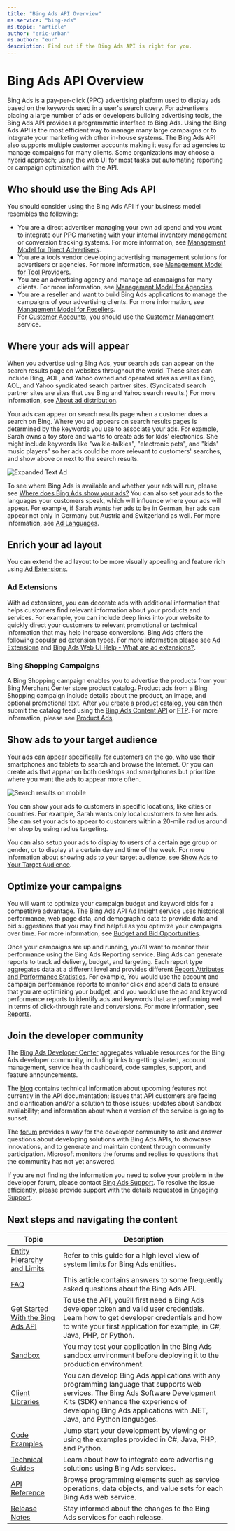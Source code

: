```yaml
---
title: "Bing Ads API Overview"
ms.service: "bing-ads"
ms.topic: "article"
author: "eric-urban"
ms.author: "eur"
description: Find out if the Bing Ads API is right for you. 
---
```

# Bing Ads API Overview
Bing Ads is a pay-per-click (PPC) advertising platform used to display ads based on the keywords used in a user's search query.  For advertisers placing a large number of ads or developers building advertising tools, the Bing Ads API provides a programmatic interface to Bing Ads. Using the Bing Ads API is the most efficient way to manage many large campaigns or to integrate your marketing with other in-house systems. The Bing Ads API also supports multiple customer accounts making it easy for ad agencies to manage campaigns for many clients. Some organizations may choose a hybrid approach; using the web UI for most tasks but automating reporting or campaign optimization with the API.

## <a name="who"></a>Who should use the Bing Ads API
You should consider using the Bing Ads API if your business model resembles the following:

-   You are a direct advertiser managing your own ad spend and you want to integrate our PPC marketing with your internal inventory management or conversion tracking systems. For more information, see [Management Model for Direct Advertisers](/bingads/guides/management-model-direct-advertisers).  
-   You are a tools vendor developing advertising management solutions for advertisers or agencies. For more information, see [Management Model for Tool Providers](/bingads/guides/management-model-tool-providers).  
-   You are an advertising agency and manage ad campaigns for many clients. For more information, see [Management Model for Agencies](/bingads/guides/management-model-agencies).  
-   You are a reseller and want to build Bing Ads applications to manage the campaigns of your advertising clients. For more information, see [Management Model for Resellers](/bingads/guides/management-model-resellers).  
For [Customer Accounts](/bingads/guides/customer-accounts), you should use the [Customer Management](/binga/bingads/customer-management-service/customer-management-service-reference) service.  

## <a name="where"></a>Where your ads will appear
When you advertise using Bing Ads, your search ads can appear on the search results page on websites throughout the world. These sites can include Bing, AOL, and Yahoo owned and operated sites as well as Bing, AOL, and Yahoo syndicated search partner sites. (Syndicated search partner sites are sites that use Bing and Yahoo search results.) For more information, see [About ad distribution](https://help.bingads.microsoft.com/#apex/3/en/50871/0). 

Your ads can appear on search results page when a customer does a search on Bing. Where you ad appears on search results pages is determined by the keywords you use to associate your ads. For example, Sarah owns a toy store and wants to create ads for kids' electronics. She might include keywords like "walkie-talkies", "electronic pets", and "kids' music players" so her ads could be more relevant to customers' searches, and show above or next to the search results.

![Expanded Text Ad](/bingads/guides/media/overview-textad.png "Expanded Text Ad")

To see where Bing Ads is available and whether your ads will run, please see [Where does Bing Ads show your ads?](https://help.bingads.microsoft.com/#apex/3/en/50873/0) You can also set your ads to the languages your customers speak, which will influence where your ads will appear. For example, if Sarah wants her ads to be in German, her ads can appear not only in Germany but Austria and Switzerland as well. For more information, see [Ad Languages](/bingads/guides/ad-languages).

## <a name="what"></a>Enrich your ad layout
You can extend the ad layout to be more visually appealing and feature rich using [Ad Extensions](#adextensions).

### <a name="adextensions"></a>Ad Extensions
With ad extensions, you can decorate ads with additional information that helps customers find relevant information about your products and services. For example, you can include deep links into your website to quickly direct your customers to relevant promotional or technical information that may help increase conversions. Bing Ads offers the following popular ad extension types. For more information please see [Ad Extensions](/bingads/guides/ad-extensions) and [Bing Ads Web UI Help - What are ad extensions?](http://help.bingads.microsoft.com/#apex/3/en/51001/1).

### <a name="bingshoppingcampaigns"></a>Bing Shopping Campaigns
A Bing Shopping campaign enables you to advertise the products from your Bing Merchant Center store product catalog. Product ads from a Bing Shopping campaign include details about the product, an image, and optional promotional text. After you [create a product catalog](http://help.bingads.microsoft.com/#apex/3/en/51105/1), you can then submit the catalog feed using the [Bing Ads Content API](/binga/bingads/shopping-content/index) or [FTP](http://help.bingads.microsoft.com/#apex/3/en/51086/1). For more information, please see [Product Ads](/bingads/guides/product-ads).

## <a name="audience"></a>Show ads to your target audience
Your ads can appear specifically for customers on the go, who use their smartphones and tablets to search and browse the Internet. Or you can create ads that appear on both desktops and smartphones but prioritize where you want the ads to appear more often.

![Search results on mobile](/bingads/guides/media/overview-mobilead.png "Search results on mobile")

You can show your ads to customers in specific locations, like cities or countries. For example, Sarah wants only local customers to see her ads. She can set your ads to appear to customers within a 20-mile radius around her shop by using radius targeting.

You can also setup your ads to display to users of a certain age group or gender, or to display at a certain day and time of the week. For more information about showing ads to your target audience, see [Show Ads to Your Target Audience](/bingads/guides/show-ads-target-audience).

## <a name="optimize"></a>Optimize your campaigns
You will want to optimize your campaign budget and keyword bids for a competitive advantage. The Bing Ads API [Ad Insight](/binga/bingads/ad-insight-service/ad-insight-service-reference) service uses historical performance, web page data, and demographic data to provide data and bid suggestions that you may find helpful as you optimize your campaigns over time. For more information, see [Budget and Bid Opportunities](/bingads/guides/budget-bid-opportunities).

Once your campaigns are up and running, you?ll want to monitor their performance using the Bing Ads Reporting service. Bing Ads can generate reports to track ad delivery, budget, and targeting. Each report type aggregates data at a different level and provides different [Report Attributes and Performance Statistics](/bingads/guides/report-attributes-performance-statistics). For example, You would use the account and campaign performance reports to monitor click and spend data to ensure that you are optimizing your budget, and you would use the ad and keyword performance reports to identify ads and keywords that are performing well in terms of click-through rate and conversions. For more information, see [Reports](/bingads/guides/reports).

## <a name="developercommunity"></a>Join the developer community
The [Bing Ads Developer Center](https://developers.bingads.microsoft.com) aggregates valuable resources for the Bing Ads developer community, including links to getting started, account management, service health dashboard, code samples, support, and feature announcements.

The [blog](https://blogs.msdn.microsoft.com/bing_ads_api/) contains technical information about upcoming features not currently in the API documentation; issues that API customers are facing and clarification and/or a solution to those issues; updates about Sandbox availability; and information about when a version of the service is going to sunset.

The [forum](https://social.msdn.microsoft.com/forums/en-us/home?forum=BingAds) provides a way for the developer community to ask and answer questions about developing solutions with Bing Ads APIs, to showcase innovations, and to generate and maintain content through community participation. Microsoft monitors the forums and replies to questions that the community has not yet answered.

If you are not finding the information you need to solve your problem in the developer forum, please contact [Bing Ads Support](https://advertise.bingads.microsoft.com/en-us/bing-ads-support). To resolve the issue efficiently, please provide support with the details requested in [Engaging Support](/bingads/guides/handle-service-errors-exceptions#contact-support).

## <a name="navigatecontent"></a>Next steps and navigating the content

|Topic|Description|
|---------|---------------|
|[Entity Hierarchy and Limits](/bingads/guides/entity-hierarchy-limits)|Refer to this guide for a high level view of system limits for Bing Ads entities.|
|[FAQ](/bingads/guides/faq)|This article contains answers to some frequently asked questions about the Bing Ads API.|
|[Get Started With the Bing Ads API](/bingads/guides/get-started)|To use the API, you?ll first need a Bing Ads developer token and valid user credentials. Learn how to get developer credentials and how to write your first application for example, in C#, Java, PHP, or Python.|
|[Sandbox](/bingads/guides/sandbox)|You may test your application in the Bing Ads sandbox environment before deploying it to the production environment.|
|[Client Libraries](/bingads/guides/client-libraries)|You can develop Bing Ads applications with any programming language that supports web services. The Bing Ads Software Development Kits (SDK) enhance the experience of developing Bing Ads applications with .NET, Java, and Python languages.|
|[Code Examples](/bingads/guides/code-examples)|Jump start your development by viewing or using the examples provided in C#, Java, PHP, and Python.|
|[Technical Guides](/bingads/guides/technical-guides)|Learn about how to integrate core advertising solutions using Bing Ads services.|
|[API Reference](/bingads/guides/reference)|Browse programming elements such as service operations, data objects, and value sets for each Bing Ads web service.|
|[Release Notes](/bingads/guides/release-notes)|Stay informed about the changes to the Bing Ads services for each release.|
